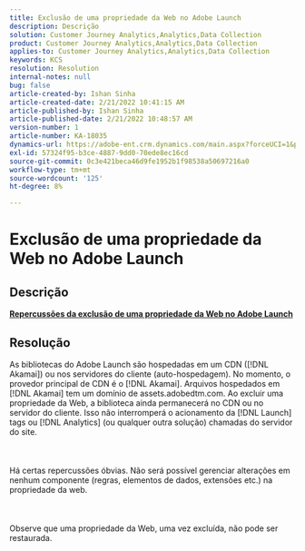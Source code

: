 ```yaml
---
title: Exclusão de uma propriedade da Web no Adobe Launch
description: Descrição
solution: Customer Journey Analytics,Analytics,Data Collection
product: Customer Journey Analytics,Analytics,Data Collection
applies-to: Customer Journey Analytics,Analytics,Data Collection
keywords: KCS
resolution: Resolution
internal-notes: null
bug: false
article-created-by: Ishan Sinha
article-created-date: 2/21/2022 10:41:15 AM
article-published-by: Ishan Sinha
article-published-date: 2/21/2022 10:48:57 AM
version-number: 1
article-number: KA-18035
dynamics-url: https://adobe-ent.crm.dynamics.com/main.aspx?forceUCI=1&pagetype=entityrecord&etn=knowledgearticle&id=8668adc9-0293-ec11-b400-000d3a58fa8c
exl-id: 57324f95-b3ce-4887-9dd0-70ede8ec16cd
source-git-commit: 0c3e421beca46d9fe1952b1f98538a50697216a0
workflow-type: tm+mt
source-wordcount: '125'
ht-degree: 8%

---
```


# Exclusão de uma propriedade da Web no Adobe Launch

## Descrição

<u><b>Repercussões da exclusão de uma propriedade da Web no Adobe Launch</b></u>

## Resolução

As bibliotecas do Adobe Launch são hospedadas em um CDN ([!DNL Akamai]) ou nos servidores do cliente (auto-hospedagem). No momento, o provedor principal de CDN é o [!DNL Akamai]. Arquivos hospedados em [!DNL Akamai] tem um domínio de assets.adobedtm.com. Ao excluir uma propriedade da Web, a biblioteca ainda permanecerá no CDN ou no servidor do cliente. Isso não interromperá o acionamento da [!DNL Launch] tags ou [!DNL Analytics] (ou qualquer outra solução) chamadas do servidor do site.<br><br> <br><br>Há certas repercussões óbvias. Não será possível gerenciar alterações em nenhum componente (regras, elementos de dados, extensões etc.) na propriedade da web.<br><br> <br><br>Observe que uma propriedade da Web, uma vez excluída, não pode ser restaurada.
